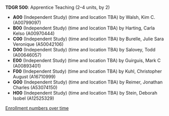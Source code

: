 **TDGR 500**: Apprentice Teaching (2–4 units, by 2)

- **A00** (Independent Study) (time and location TBA) by Walsh, Kim C. (A00799097)
- **B00** (Independent Study) (time and location TBA) by Harting, Carla Kelso (A00970444)
- **C00** (Independent Study) (time and location TBA) by Burelle, Julie Sara Veronique (A50042106)
- **D00** (Independent Study) (time and location TBA) by Salovey, Todd (A00646057)
- **E00** (Independent Study) (time and location TBA) by Guirguis, Mark C (A00893401)
- **F00** (Independent Study) (time and location TBA) by Kuhl, Christopher August (A16710999)
- **G00** (Independent Study) (time and location TBA) by Reimer, Jonathan Charles (A53074150)
- **H00** (Independent Study) (time and location TBA) by Stein, Deborah Isobel (A12525329)

[Enrollment numbers over time](./TDGR500.tsv)
